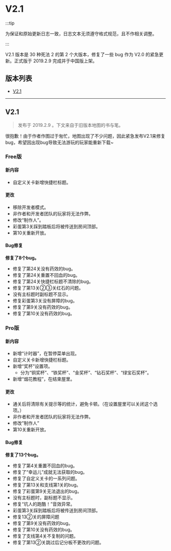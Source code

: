 # V2.1

:::tip

为保证和原始更新日志一致，日志文本无须遵守格式规范，且不作相关调整。

:::

V2.1 版本是 30 种死法 2 的第 2 个大版本，修复了一些 bug 作为 V2.0 的紧急更新。正式版于 2019.2.9 完成并于中国版上架。

## 版本列表

- [V2.1](#v21-1)

---

## V2.1

> 发布于 2019.2.9 。下文来自于旧版本地图的书与笔。

很抱歉！由于作者作图过于匆忙，地图出现了不少问题，因此紧急发布V2.1来修复bug，希望因出现bug导致无法游玩的玩家能重新下载~

### Free版

#### 新内容

- 自定义关卡新增快捷栏标题。

#### 更改

- 移除开发者模式。
- 非作者和开发者团队的玩家将无法作弊。
- 修改“制作人”。
- 彩蛋第3关踩到踏板后将被传送到房间顶部。
- 第10关重新开放。

#### Bug修复

**修复了8个bug。**

- 修复了第24关没有药效的bug。
- 修复了第24关重置不回血的bug。
- 修复了第24关快捷栏标题不清除的bug。
- 修复了第13关②③关红石的问题。
- 没有主标题时副标题不显示。
- 修复彩蛋第3关没有屏障的bug。
- 修复了第9关没有药效的bug。
- 修复了第10关没有药效的bug。

### Pro版

#### 新内容

- 新增“计时器”，在暂停菜单出现。
- 自定义关卡新增快捷栏标题。
- 新增“奖杯”设置项。
  - 分为“铜奖杯”、“铁奖杯”、“金奖杯”、“钻石奖杯”、“绿宝石奖杯”。
- 新增“烟花教程”，在结束屋里。

#### 更改

- 通关后将清除有关提示等的统计，避免卡顿。（在设置屋里可以关闭这个选项。）
- 非作者和开发者团队的玩家将无法作弊。
- 修改”制作人”
- 第10关重新开放。

#### Bug修复

**修复了13个bug。**

- 修复了第4关重置不回血的bug。
- 修复了“幸运儿”成就无法获取的bug。
- 修复了自定义关卡的一系列问题。
- 修复了第13关和支线第1关的bug。
- 修复了彩蛋第9关无法退出的bug。
- 没有主标题时，副标题不显示。
- 修复“坑人的跑酷！”音效异常。
- 彩蛋第3关踩到踏板后将被传送到房间顶部。
- 修复13②关的屏障问题
- 修复了第9关没有药效的bug。
- 修复了第10关没有药效的bug。
- 修复了支线第4关不复制的问题。
- 修复了第13②关跳过后记分板不更改的问题。
